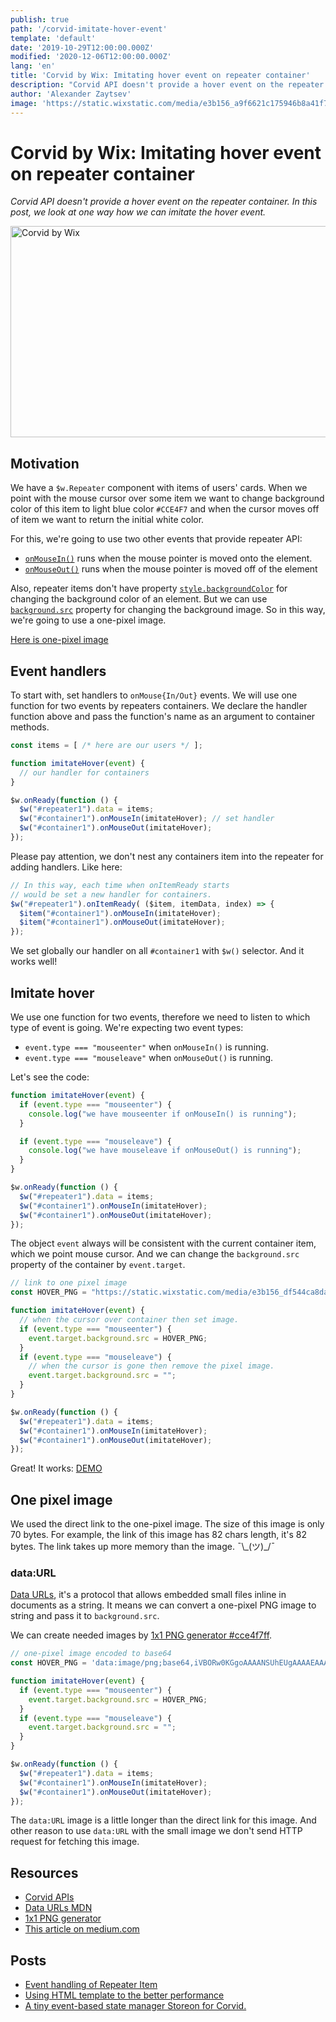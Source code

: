 ```yaml
---
publish: true
path: '/corvid-imitate-hover-event'
template: 'default'
date: '2019-10-29T12:00:00.000Z'
modified: '2020-12-06T12:00:00.000Z'
lang: 'en'
title: 'Corvid by Wix: Imitating hover event on repeater container'
description: "Corvid API doesn't provide a hover event on the repeater container. In this post, we look at one way how we can imitate the hover event."
author: 'Alexander Zaytsev'
image: 'https://static.wixstatic.com/media/e3b156_a9f6621c175946b8a41f7d349d3311ed~mv2.png'
---
```


# Corvid by Wix: Imitating hover event on repeater container

*Corvid API doesn't provide a hover event on the repeater container. In this post, we look at one way how we can imitate the hover event.*

<img
  src="https://static.wixstatic.com/media/e3b156_4dbd2d10726340d48df87c9526939b89~mv2.jpg"
  width="700"
  height="338"
  alt="Corvid by Wix"
  crossorigin="anonymous"
/>

## Motivation

We have a `$w.Repeater` component with items of users' cards. When we point with the mouse cursor over some item we want to change background color of this item to light blue color `#CCE4F7` and when the cursor moves off of item we want to return the initial white color.

For this, we're going to use two other events that provide repeater API:

- [`onMouseIn()`](https://www.wix.com/corvid/reference/$w/element/onmousein) runs when the mouse pointer is moved onto the element.
- [`onMouseOut()`](https://www.wix.com/corvid/reference/$w/element/onmouseout) runs when the mouse pointer is moved off of the element

Also, repeater items don't have property [`style.backgroundColor`](https://www.wix.com/corvid/reference/$w/style/backgroundcolor) for changing the background color of an element. But we can use [`background.src`](https://www.wix.com/corvid/reference/$w/background/background) property for changing the background image. So in this way, we're going to use a one-pixel image.

[Here is one-pixel image](https://static.wixstatic.com/media/e3b156_df544ca8daff4e66bc7714ebc7bf95f1~mv2.png)

## Event handlers

To start with, set handlers to `onMouse{In/Out}` events. We will use one function for two events by repeaters containers. We declare the handler function above and pass the function's name as an argument to container methods.

```js
const items = [ /* here are our users */ ];

function imitateHover(event) {
  // our handler for containers
}

$w.onReady(function () {
  $w("#repeater1").data = items;
  $w("#container1").onMouseIn(imitateHover); // set handler
  $w("#container1").onMouseOut(imitateHover);
});
```

Please pay attention, we don't nest any containers item into the repeater for adding handlers. Like here:

```js
// In this way, each time when onItemReady starts
// would be set a new handler for containers.
$w("#repeater1").onItemReady( ($item, itemData, index) => {
  $item("#container1").onMouseIn(imitateHover);
  $item("#container1").onMouseOut(imitateHover);
});
```

We set globally our handler on all `#container1` with `$w()` selector. And it works well!

## Imitate hover

We use one function for two events, therefore we need to listen to which type of event is going.  We're expecting two event types:

- `event.type === "mouseenter"` when `onMouseIn()` is running.
- `event.type === "mouseleave"` when `onMouseOut()` is running.

Let's see the code:

```js
function imitateHover(event) {
  if (event.type === "mouseenter") {
    console.log("we have mouseenter if onMouseIn() is running");
  }

  if (event.type === "mouseleave") {
    console.log("we have mouseleave if onMouseOut() is running");
  }
}

$w.onReady(function () {
  $w("#repeater1").data = items;
  $w("#container1").onMouseIn(imitateHover);
  $w("#container1").onMouseOut(imitateHover);
});
```

The object `event` always will be consistent with the current container item, which we point mouse cursor. And we can change the `background.src` property of the container by `event.target`.

```js
// link to one pixel image
const HOVER_PNG = "https://static.wixstatic.com/media/e3b156_df544ca8daff4e66bc7714ebc7bf95f1~mv2.png";

function imitateHover(event) {
  // when the cursor over container then set image.
  if (event.type === "mouseenter") {
    event.target.background.src = HOVER_PNG;
  }
  if (event.type === "mouseleave") {
    // when the cursor is gone then remove the pixel image.
    event.target.background.src = "";
  }
}

$w.onReady(function () {
  $w("#repeater1").data = items;
  $w("#container1").onMouseIn(imitateHover);
  $w("#container1").onMouseOut(imitateHover);
});
```

Great! It works: [DEMO](https://shoonia.wixsite.com/blog/imitate-hover-event-on-corvid)

## One pixel image

We used the direct link to the one-pixel image. The size of this image is only 70 bytes. For example, the link of this image has 82 chars length, it's 82 bytes. The link takes up more memory than the image. ¯\\\_(ツ)\_/¯

### data:URL

[Data URLs](https://developer.mozilla.org/en-US/docs/Web/HTTP/Basics_of_HTTP/Data_URIs), it's a protocol that allows embedded small files inline in documents as a string. It means we can convert a one-pixel PNG image to string and pass it to `background.src`.

We can create needed images by [1x1 PNG generator #cce4f7ff](https://shoonia.github.io/1x1/#cce4f7ff).

```js
// one-pixel image encoded to base64
const HOVER_PNG = 'data:image/png;base64,iVBORw0KGgoAAAANSUhEUgAAAAEAAAABCAYAAAAfFcSJAAAADUlEQVR42mM88+R7PQAIUwMo5M6pSAAAAABJRU5ErkJggg==';

function imitateHover(event) {
  if (event.type === "mouseenter") {
    event.target.background.src = HOVER_PNG;
  }
  if (event.type === "mouseleave") {
    event.target.background.src = "";
  }
}

$w.onReady(function () {
  $w("#repeater1").data = items;
  $w("#container1").onMouseIn(imitateHover);
  $w("#container1").onMouseOut(imitateHover);
});
```

The `data:URL` image is a little longer than the direct link for this image. And other reason to use `data:URL` with the small image we don't send HTTP request for fetching this image.

## Resources

- [Corvid APIs](https://www.wix.com/corvid/reference/api-overview/introduction)
- [Data URLs MDN](https://developer.mozilla.org/en-US/docs/Web/HTTP/Basics_of_HTTP/Data_URIs)
- [1x1 PNG generator](https://shoonia.github.io/1x1/)
- [This article on medium.com](https://medium.com/@shoonia/corvid-by-wix-imitating-hover-event-on-repeater-container-a65f4b6e0301)

## Posts

- [Event handling of Repeater Item](/event-handling-of-repeater-item/)
- [Using HTML template to the better performance](/html-template-in-corvid/)
- [A tiny event-based state manager Storeon for Corvid.](/corvid-storeon/)
